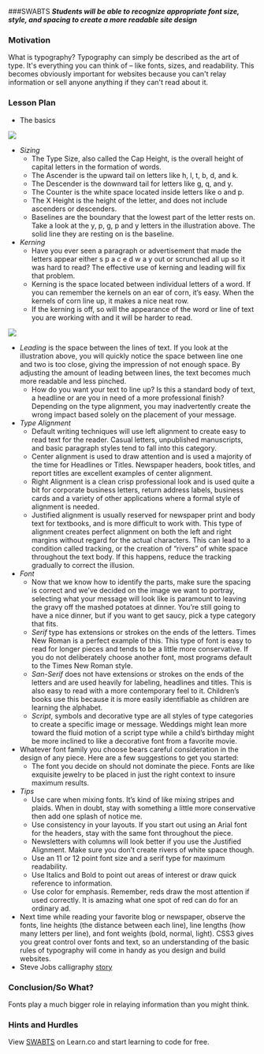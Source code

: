 ###SWABTS
***Students will be able to recognize appropriate font size, style, and spacing to create a more readable site design***

### Motivation
What is typography? Typography can simply be described as the art of type. It's everything you can think of – like fonts, sizes, and readability. This becomes obviously important for websites because you can't relay information or sell anyone anything if they can't read about it.

### Lesson Plan
+ The basics

<img src="https://s3.amazonaws.com/after-school-assets/css-selector6.png">

+ *Sizing*
  + The Type Size, also called the Cap Height, is the overall height of capital letters in the formation of words.
  + The Ascender is the upward tail on letters like h, l, t, b, d, and k.
  + The Descender is the downward tail for letters like g, q, and y.
  + The Counter is the white space located inside letters like o and p.
  + The X Height is the height of the letter, and does not include ascenders or descenders.
  + Baselines are the boundary that the lowest part of the letter rests on. Take a look at the y, p, g, p and y letters in the illustration above. The solid line they are resting on is the baseline.
+ *Kerning*
  + Have you ever seen a paragraph or advertisement that made the letters appear either s p a c e d w a y out or scrunched all up so it was hard to read? The effective use of kerning and leading will fix that problem.
  + Kerning is the space located between individual letters of a word. If you can remember the kernels on an ear of corn, it’s easy. When the kernels of corn line up, it makes a nice neat row.
  + If the kerning is off, so will the appearance of the word or line of text you are working with and it will be harder to read.

<img src ="https://s3.amazonaws.com/after-school-assets/css-selector7.png">

+ *Leading* is the space between the lines of text. If you look at the illustration above, you will quickly notice the space between line one and two is too close, giving the impression of not enough space. By adjusting the amount of leading between lines, the text becomes much more readable and less pinched.
  + How do you want your text to line up? Is this a standard body of text, a headline or are you in need of a more professional finish? Depending on the type alignment, you may inadvertently create the wrong impact based solely on the placement of your message.
+ *Type Alignment*
  + Default writing techniques will use left alignment to create easy to read text for the reader. Casual letters, unpublished manuscripts, and basic paragraph styles tend to fall into this category.
  + Center alignment is used to draw attention and is used a majority of the time for Headlines or Titles. Newspaper headers, book titles, and report titles are excellent examples of center alignment.
  + Right Alignment is a clean crisp professional look and is used quite a bit for corporate business letters, return address labels, business cards and a variety of other applications where a formal style of alignment is needed.
  + Justified alignment is usually reserved for newspaper print and body text for textbooks, and is more difficult to work with. This type of alignment creates perfect alignment on both the left and right margins without regard for the actual characters. This can lead to a condition called tracking, or the creation of “rivers” of white space throughout the text body. If this happens, reduce the tracking gradually to correct the illusion.
+ *Font*
  + Now that we know how to identify the parts, make sure the spacing is correct and we’ve decided on the image we want to portray, selecting what your message will look like is paramount to leaving the gravy off the mashed potatoes at dinner. You’re still going to have a nice dinner, but if you want to get saucy, pick a type category that fits.
  + *Serif* type has extensions or strokes on the ends of the letters. Times New Roman is a perfect example of this. This type of font is easy to read for longer pieces and tends to be a little more conservative. If you do not deliberately choose another font, most programs default to the Times New Roman style.
  + *San-Serif* does not have extensions or strokes on the ends of the letters and are used heavily for labeling, headlines and titles. This is also easy to read with a more contemporary feel to it. Children’s books use this because it is more easily identifiable as children are learning the alphabet.
  + *Script*, symbols and decorative type are all styles of type categories to create a specific image or message. Weddings might lean more toward the fluid motion of a script type while a child’s birthday might be more inclined to like a decorative font from a favorite movie.
+ Whatever font family you choose bears careful consideration in the design of any piece. Here are a few suggestions to get you started:
  + The font you decide on should not dominate the piece. Fonts are like exquisite jewelry to be placed in just the right context to insure maximum results.
+ *Tips*
  + Use care when mixing fonts. It’s kind of like mixing stripes and plaids. When in doubt, stay with something a little more conservative then add one splash of notice me.
  + Use consistency in your layouts. If you start out using an Arial font for the headers, stay with the same font throughout the piece.
  + Newsletters with columns will look better if you use the Justified Alignment. Make sure you don’t create rivers of white space though.
  + Use an 11 or 12 point font size and a serif type for maximum readability.
  + Use Italics and Bold to point out areas of interest or draw quick reference to information.
  + Use color for emphasis. Remember, reds draw the most attention if used correctly. It is amazing what one spot of red can do for an ordinary ad.
+ Next time while reading your favorite blog or newspaper, observe the fonts, line heights (the distance between each line), line lengths (how many letters per line), and font weights (bold, normal, light). CSS3 gives you great control over fonts and text, so an understanding of the basic rules of typography will come in handy as you design and build websites.
+ Steve Jobs calligraphy [story](http://www.hollywoodreporter.com/news/steve-jobs-death-apple-calligraphy-248900)

### Conclusion/So What?
Fonts play a much bigger role in relaying information than you might think. 

### Hints and Hurdles
<p data-visibility='hidden'>View <a href='https://learn.co/lessons/hs-intro-web-design-teachers-guide-typography' title='SWABTS'>SWABTS</a> on Learn.co and start learning to code for free.</p>
